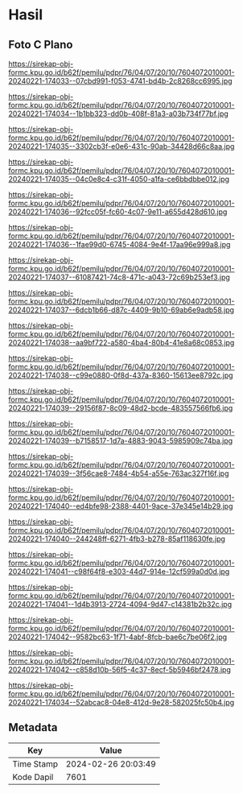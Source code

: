 # Hasil

## Foto C Plano

https://sirekap-obj-formc.kpu.go.id/b62f/pemilu/pdpr/76/04/07/20/10/7604072010001-20240221-174033--07cbd991-f053-4741-bd4b-2c8268cc6995.jpg

https://sirekap-obj-formc.kpu.go.id/b62f/pemilu/pdpr/76/04/07/20/10/7604072010001-20240221-174034--1b1bb323-dd0b-408f-81a3-a03b734f77bf.jpg

https://sirekap-obj-formc.kpu.go.id/b62f/pemilu/pdpr/76/04/07/20/10/7604072010001-20240221-174035--3302cb3f-e0e6-431c-90ab-34428d66c8aa.jpg

https://sirekap-obj-formc.kpu.go.id/b62f/pemilu/pdpr/76/04/07/20/10/7604072010001-20240221-174035--04c0e8c4-c31f-4050-a1fa-ce6bbdbbe012.jpg

https://sirekap-obj-formc.kpu.go.id/b62f/pemilu/pdpr/76/04/07/20/10/7604072010001-20240221-174036--92fcc05f-fc60-4c07-9e11-a655d428d610.jpg

https://sirekap-obj-formc.kpu.go.id/b62f/pemilu/pdpr/76/04/07/20/10/7604072010001-20240221-174036--1fae99d0-6745-4084-9e4f-17aa96e999a8.jpg

https://sirekap-obj-formc.kpu.go.id/b62f/pemilu/pdpr/76/04/07/20/10/7604072010001-20240221-174037--61087421-74c8-471c-a043-72c69b253ef3.jpg

https://sirekap-obj-formc.kpu.go.id/b62f/pemilu/pdpr/76/04/07/20/10/7604072010001-20240221-174037--6dcb1b66-d87c-4409-9b10-69ab6e9adb58.jpg

https://sirekap-obj-formc.kpu.go.id/b62f/pemilu/pdpr/76/04/07/20/10/7604072010001-20240221-174038--aa9bf722-a580-4ba4-80b4-41e8a68c0853.jpg

https://sirekap-obj-formc.kpu.go.id/b62f/pemilu/pdpr/76/04/07/20/10/7604072010001-20240221-174038--c99e0880-0f8d-437a-8360-15613ee8792c.jpg

https://sirekap-obj-formc.kpu.go.id/b62f/pemilu/pdpr/76/04/07/20/10/7604072010001-20240221-174039--29156f87-8c09-48d2-bcde-483557566fb6.jpg

https://sirekap-obj-formc.kpu.go.id/b62f/pemilu/pdpr/76/04/07/20/10/7604072010001-20240221-174039--b7158517-1d7a-4883-9043-5985909c74ba.jpg

https://sirekap-obj-formc.kpu.go.id/b62f/pemilu/pdpr/76/04/07/20/10/7604072010001-20240221-174039--3f56cae8-7484-4b54-a55e-763ac327f16f.jpg

https://sirekap-obj-formc.kpu.go.id/b62f/pemilu/pdpr/76/04/07/20/10/7604072010001-20240221-174040--ed4bfe98-2388-4401-9ace-37e345e14b29.jpg

https://sirekap-obj-formc.kpu.go.id/b62f/pemilu/pdpr/76/04/07/20/10/7604072010001-20240221-174040--244248ff-6271-4fb3-b278-85af118630fe.jpg

https://sirekap-obj-formc.kpu.go.id/b62f/pemilu/pdpr/76/04/07/20/10/7604072010001-20240221-174041--c98f64f8-e303-44d7-914e-12cf599a0d0d.jpg

https://sirekap-obj-formc.kpu.go.id/b62f/pemilu/pdpr/76/04/07/20/10/7604072010001-20240221-174041--1d4b3913-2724-4094-9d47-c14381b2b32c.jpg

https://sirekap-obj-formc.kpu.go.id/b62f/pemilu/pdpr/76/04/07/20/10/7604072010001-20240221-174042--9582bc63-1f71-4abf-8fcb-bae6c7be06f2.jpg

https://sirekap-obj-formc.kpu.go.id/b62f/pemilu/pdpr/76/04/07/20/10/7604072010001-20240221-174042--c858d10b-56f5-4c37-8ecf-5b5946bf2478.jpg

https://sirekap-obj-formc.kpu.go.id/b62f/pemilu/pdpr/76/04/07/20/10/7604072010001-20240221-174034--52abcac8-04e8-412d-9e28-582025fc50b4.jpg


## Metadata

| Key        | Value               |
| ---------- | ------------------- |
| Time Stamp | 2024-02-26 20:03:49 |
| Kode Dapil | 7601                |



